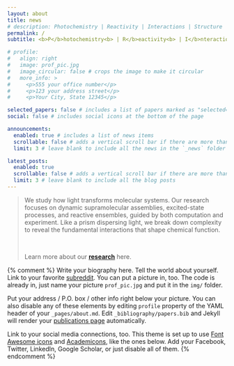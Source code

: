 ```yaml
---
layout: about
title: news
# description: Photochemistry | Reactivity | Interactions | Structure | Modeling
permalink: /
subtitle: <b>P</b>hotochemistry<b> | R</b>eactivity<b> | I</b>nteractions<b> | S</b>tructure<b> | M</b>odeling #<a href='#'>Affiliations</a>. Address. Contacts. Motto. Etc.

# profile:
#   align: right
#   image: prof_pic.jpg
#   image_circular: false # crops the image to make it circular
#   more_info: >
#     <p>555 your office number</p>
#     <p>123 your address street</p>
#     <p>Your City, State 12345</p>

selected_papers: false # includes a list of papers marked as "selected={true}"
social: false # includes social icons at the bottom of the page

announcements:
  enabled: true # includes a list of news items
  scrollable: false # adds a vertical scroll bar if there are more than 3 news items
  limit: 3 # leave blank to include all the news in the `_news` folder

latest_posts:
  enabled: true
  scrollable: false # adds a vertical scroll bar if there are more than 3 new posts items
  limit: 3 # leave blank to include all the blog posts
---
```


<!-- ###### **P**hotochemistry **&#124;** **R**eactivity **&#124;** **I**nteractions **&#124;** **S**tructure **&#124;** **M**odeling -->

<blockquote>
<p>We study how light transforms molecular systems. Our research focuses on dynamic supramolecular assemblies, excited-state processes, and reactive ensembles, guided by both computation and experiment. Like a prism dispersing light, we break down complexity to reveal the fundamental interactions that shape chemical function.</p>
<br>
<p>Learn more about our <b><a href="/research/">research</a></b> here.</p>
</blockquote>

{% comment %}
Write your biography here. Tell the world about yourself. Link to your favorite [subreddit](http://reddit.com). You can put a picture in, too. The code is already in, just name your picture `prof_pic.jpg` and put it in the `img/` folder.

Put your address / P.O. box / other info right below your picture. You can also disable any of these elements by editing `profile` property of the YAML header of your `_pages/about.md`. Edit `_bibliography/papers.bib` and Jekyll will render your [publications page](/al-folio/publications/) automatically.

Link to your social media connections, too. This theme is set up to use [Font Awesome icons](https://fontawesome.com/) and [Academicons](https://jpswalsh.github.io/academicons/), like the ones below. Add your Facebook, Twitter, LinkedIn, Google Scholar, or just disable all of them.
{% endcomment %}
